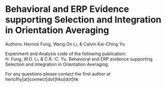 # Behavioral and ERP Evidence supporting Selection and Integration in Orientation Averaging

Authors: Herrick Fung, Wang On Li, & Calvin Kai-Ching Yu

Experiment and Analysis code of the following publication: <br>
H. Fung, W.O. Li, & C.K.-C. Yu. Behavioral and ERP evidence supporting Selection and Integration in Orientation Averaging.
<br>

For any questions please contact the first author at hericfhy[at]connect[dot]hku[dot]hk
<br>





